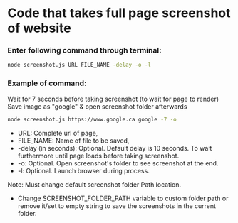 # Code that takes full page screenshot of website

### Enter following command through terminal:

```sh
node screenshot.js URL FILE_NAME -delay -o -l
```

### Example of command:

Wait for 7 seconds before taking screenshot (to wait for page to render)\
Save image as "google" & open screenshot folder afterwards

```sh
node screenshot.js https://www.google.ca google -7 -o
```

- URL: Complete url of page,
- FILE_NAME: Name of file to be saved,
- -delay (in seconds): Optional. Default delay is 10 seconds. To wait furthermore until page loads before taking screenshot.
- -o: Optional. Open screenshot's folder to see screenshot at the end.
- -l: Optional. Launch browser during process.

Note: Must change default screenshot folder Path location.

- Change SCREENSHOT_FOLDER_PATH variable to custom folder path or remove it/set to empty string to save the screenshots in the current folder.

